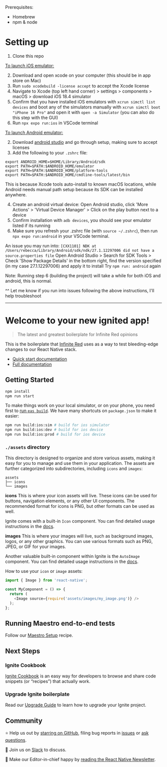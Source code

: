 Prerequisites:

- Homebrew
- npm & node

# Setting up

1. Clone this repo

<ins> To launch iOS emulator: </ins>

2. Download and open xcode on your computer (this should be in app store on Mac)
3. Run `sudo xcodebuild -license accept` to accept the Xcode license
4. Navigate to Xcode (top left hand corner) > settings > components > macOS > download iOS 18.4 simulator
5. Confirm that you have installed iOS emulators with `xcrun simctl list devices` and boot any of the simulators manually with `xcrun simctl boot "iPhone 16 Pro"` and open it with `open -a Simulator` (you can also do this step with the GUI)
6. Run `npx expo run:ios` in VSCode terminal

<ins> To launch Android emulator: </ins>

2. Download [android studio](https://developer.android.com/studio) and go through setup, making sure to accept licenses
3. Add the following to your `.zshrc` file:

```
export ANDROID_HOME=$HOME/Library/Android/sdk
export PATH=$PATH:$ANDROID_HOME/emulator
export PATH=$PATH:$ANDROID_HOME/platform-tools
export PATH=$PATH:$ANDROID_HOME/cmdline-tools/latest/bin
```

This is because Xcode tools auto-install to known macOS locations, while Android needs manual path setup because its SDK can be installed anywhere.

4. Create an android virtual device: Open Android studio, click 'More Actions' > 'Virtual Device Manager' > Click on the play button next to a device
5. Confirm installation with `adb devices`, you should see your emulator listed if its running
6. Make sure you refresh your .zshrc file (with `source ~/.zshrc`), then run `npx expo run:android` in your VSCode terminal.

An issue you may run into:
`[CXX1101] NDK at /Users/rebecca/Library/Android/sdk/ndk/27.1.12297006 did not have a source.properties file`
Open Android Studio > Search for SDK Tools > Check 'Show Package Details' in the bottom right, find the version specified (in my case 27.1.12297006) and apply it to install
Try `npm run: android` again

Note: Running step 6 (building the project) will take a while for both iOS and android, this is normal.

^^ Let me know if you run into issues following the above instructions, I'll help troubleshoot

---

# Welcome to your new ignited app!

> The latest and greatest boilerplate for Infinite Red opinions

This is the boilerplate that [Infinite Red](https://infinite.red) uses as a way to test bleeding-edge changes to our React Native stack.

- [Quick start documentation](https://github.com/infinitered/ignite/blob/master/docs/boilerplate/Boilerplate.md)
- [Full documentation](https://github.com/infinitered/ignite/blob/master/docs/README.md)

## Getting Started

```bash
npm install
npm run start
```

To make things work on your local simulator, or on your phone, you need first to [run `eas build`](https://github.com/infinitered/ignite/blob/master/docs/expo/EAS.md). We have many shortcuts on `package.json` to make it easier:

```bash
npm run build:ios:sim # build for ios simulator
npm run build:ios:dev # build for ios device
npm run build:ios:prod # build for ios device
```

### `./assets` directory

This directory is designed to organize and store various assets, making it easy for you to manage and use them in your application. The assets are further categorized into subdirectories, including `icons` and `images`:

```tree
assets
├── icons
└── images
```

**icons**
This is where your icon assets will live. These icons can be used for buttons, navigation elements, or any other UI components. The recommended format for icons is PNG, but other formats can be used as well.

Ignite comes with a built-in `Icon` component. You can find detailed usage instructions in the [docs](https://github.com/infinitered/ignite/blob/master/docs/boilerplate/app/components/Icon.md).

**images**
This is where your images will live, such as background images, logos, or any other graphics. You can use various formats such as PNG, JPEG, or GIF for your images.

Another valuable built-in component within Ignite is the `AutoImage` component. You can find detailed usage instructions in the [docs](https://github.com/infinitered/ignite/blob/master/docs/Components-AutoImage.md).

How to use your `icon` or `image` assets:

```typescript
import { Image } from 'react-native';

const MyComponent = () => {
  return (
    <Image source={require('assets/images/my_image.png')} />
  );
};
```

## Running Maestro end-to-end tests

Follow our [Maestro Setup](https://ignitecookbook.com/docs/recipes/MaestroSetup) recipe.

## Next Steps

### Ignite Cookbook

[Ignite Cookbook](https://ignitecookbook.com/) is an easy way for developers to browse and share code snippets (or “recipes”) that actually work.

### Upgrade Ignite boilerplate

Read our [Upgrade Guide](https://ignitecookbook.com/docs/recipes/UpdatingIgnite) to learn how to upgrade your Ignite project.

## Community

⭐️ Help us out by [starring on GitHub](https://github.com/infinitered/ignite), filing bug reports in [issues](https://github.com/infinitered/ignite/issues) or [ask questions](https://github.com/infinitered/ignite/discussions).

💬 Join us on [Slack](https://join.slack.com/t/infiniteredcommunity/shared_invite/zt-1f137np4h-zPTq_CbaRFUOR_glUFs2UA) to discuss.

📰 Make our Editor-in-chief happy by [reading the React Native Newsletter](https://reactnativenewsletter.com/).

